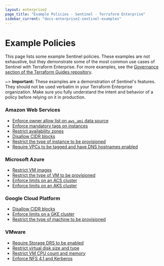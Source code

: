 ```yaml
---
layout: enterprise2
page_title: "Example Policies - Sentinel - Terraform Enterprise"
sidebar_current: "docs-enterprise2-sentinel-examples"
---
```


# Example Policies

This page lists some example Sentinel policies. These examples are not exhaustive, but they demonstrate some of the most common use cases of Sentinel with Terraform Enterprise. For more examples, see the [Governance section of the Terraform Guides repository](https://github.com/hashicorp/terraform-guides/tree/master/governance).  

~> **Important:** These examples are a demonstration of Sentinel's features. They should not be used verbatim in your Terraform Enterprise organization. Make sure you fully understand the intent and behavior of a policy before relying on it in production.

### Amazon Web Services

* [Enforce owner allow list on `aws_ami` data source](https://github.com/hashicorp/terraform-guides/blob/master/governance/aws/enforce-ami-owners.sentinel)
* [Enforce mandatory tags on instances](https://github.com/hashicorp/terraform-guides/blob/master/governance/aws/enforce-mandatory-tags.sentinel)
* [Restrict availability zones](https://github.com/hashicorp/terraform-guides/blob/master/governance/aws/restrict-aws-availability-zones.sentinel)
* [Disallow CIDR blocks](https://github.com/hashicorp/terraform-guides/blob/master/governance/aws/restrict-aws-cidr-blocks.sentinel)
* [Restrict the type of instance to be provisioned](https://github.com/hashicorp/terraform-guides/blob/master/governance/aws/restrict-aws-instance-type.sentinel)
* [Require VPCs to be tagged and have DNS hostnames enabled](https://github.com/hashicorp/terraform-guides/blob/master/governance/aws/aws-vpcs-must-have-tags-and-enable-dns-hostnames.sentinel)


### Microsoft Azure

* [Restrict VM images](https://github.com/hashicorp/terraform-guides/blob/master/governance/azure/restrict-vm-image-id.sentinel)
* [Restrict the type of VM to be provisioned](https://github.com/hashicorp/terraform-guides/blob/master/governance/azure/restrict-vm-size.sentinel)
* [Enforce limits on an ACS cluster](https://github.com/hashicorp/terraform-guides/blob/master/governance/azure/acs-cluster-policy.sentinel)
* [Enforce limits on an AKS cluster](https://github.com/hashicorp/terraform-guides/blob/master/governance/azure/aks-cluster-policy.sentinel)

### Google Cloud Platform

* [Disallow CIDR blocks](https://github.com/hashicorp/terraform-guides/blob/master/governance/gcp/block-allow-all-cidr.sentinel)
* [Enforce limits on a GKE cluster](https://github.com/hashicorp/terraform-guides/blob/master/governance/gcp/gke-cluster-policy.sentinel)
* [Restrict the type of machine to be provisioned](https://github.com/hashicorp/terraform-guides/blob/master/governance/gcp/restrict-machine-type.sentinel)

### VMware

* [Require Storage DRS to be enabled](https://github.com/hashicorp/terraform-guides/blob/master/governance/vmware/require-storage-drs.sentinel)
* [Restrict virtual disk size and type](https://github.com/hashicorp/terraform-guides/blob/master/governance/vmware/restrict-virtual-disk-size-and-type.sentinel)
* [Restrict VM CPU count and memory](https://github.com/hashicorp/terraform-guides/blob/master/governance/vmware/restrict-vm-cpu-and-memory.sentinel)
* [Enforce NFS 4.1 and Kerberos](https://github.com/hashicorp/terraform-guides/blob/master/governance/vmware/require_nfs41_and_kerberos.sentinel)
